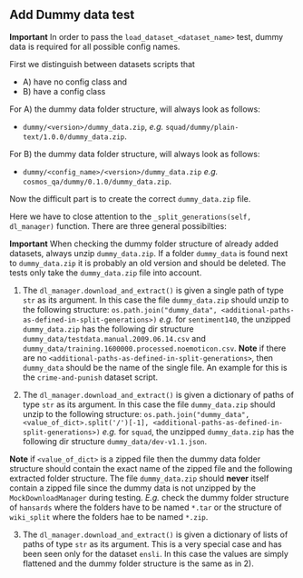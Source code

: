 ## Add Dummy data test

**Important** In order to pass the `load_dataset_<dataset_name>` test, dummy data is required for all possible config names.

First we distinguish between datasets scripts that
- A) have no config class and 
- B) have a config class

For A) the dummy data folder structure, will always look as follows:
- ``dummy/<version>/dummy_data.zip``, *e.g.* ``squad/dummy/plain-text/1.0.0/dummy_data.zip``.

For B) the dummy data folder structure, will always look as follows:
- ``dummy/<config_name>/<version>/dummy_data.zip`` *e.g.* ``cosmos_qa/dummy/0.1.0/dummy_data.zip``.

Now the difficult part is to create the correct `dummy_data.zip` file.

Here we have to close attention to the ``_split_generations(self, dl_manager)`` function.
There are three general possibilties:

**Important** When checking the dummy folder structure of already added datasets, always unzip ``dummy_data.zip``. If a folder ``dummy_data`` is found next to ``dummy_data.zip`` it is probably an old version and should be deleted. The tests only take the ``dummy_data.zip`` file into account.

1) The ``dl_manager.download_and_extract()`` is given a single path of type `str` as its argument. In this case the file `dummy_data.zip` should unzip to the following structure:
``os.path.join("dummy_data", <additional-paths-as-defined-in-split-generations>)`` *e.g.* for ``sentiment140``, the unzipped ``dummy_data.zip`` has the following dir structure ``dummy_data/testdata.manual.2009.06.14.csv`` and ``dummy_data/training.1600000.processed.noemoticon.csv``. 
**Note** if there are no ``<additional-paths-as-defined-in-split-generations>``, then ``dummy_data`` should be the name of the single file. An example for this is the ``crime-and-punish`` dataset script.

2) The ``dl_manager.download_and_extract()`` is given a dictionary of paths of type `str` as its argument. In this case the file `dummy_data.zip` should unzip to the following structure:
``os.path.join("dummy_data", <value_of_dict>.split('/')[-1], <additional-paths-as-defined-in-split-generations>)`` *e.g.* for ``squad``, the unzipped ``dummy_data.zip`` has the following dir structure ``dummy_data/dev-v1.1.json``.

**Note** if ``<value_of_dict>`` is a zipped file then the dummy data folder structure should contain the exact name of the zipped file and the following extracted folder structure. The file `dummy_data.zip` should **never** itself contain a zipped file since the dummy data is not unzipped by the ``MockDownloadManager`` during testing. *E.g.* check the dummy folder structure of ``hansards`` where the folders have to be named ``*.tar`` or the structure of ``wiki_split`` where the folders hae to be named ``*.zip``.

3) The ``dl_manager.download_and_extract()`` is given a dictionary of lists of paths of type `str` as its argument. This is a very special case and has been seen only for the dataset ``ensli``. In this case the values are simply flattened and the dummy folder structure is the same as in 2).
